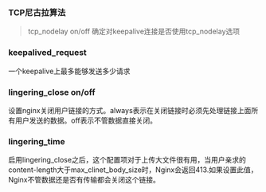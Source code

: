 ### TCP尼古拉算法
>tcp_nodelay on/off 确定对keepalive连接是否使用tcp_nodelay选项
### keepalived_request
一个keepalive上最多能够发送多少请求
### lingering_close  on/off
设置nginx关闭用户链接的方式。always表示在关闭链接时必须先处理链接上面所有用户发送的数据。off表示不管数据直接关闭。
### lingering_time 
启用lingering_close之后，这个配置项对于上传大文件很有用，当用户亲求的content-length大于max_clinet_body_size时，Nginx会返回413.如果设置此值，Nginx不管数据还是否有传输都会关闭这个链接。